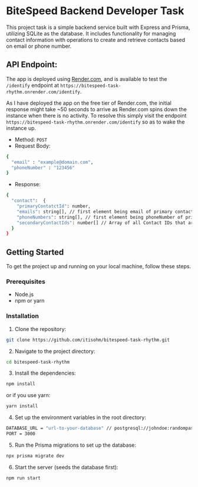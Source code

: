 # BiteSpeed Backend Developer Task

This project task is a simple backend service built with Express and Prisma, utilizing SQLite as the database. It includes functionality for managing contact information with operations to create and retrieve contacts based on email or phone number.

## API Endpoint:

The app is deployed using [Render.com](render.com), and is available to test the `/identify` endpoint at `https://bitespeed-task-rhythm.onrender.com/identify`.

As I have deployed the app on the free tier of Render.com, the initial response might take ~50 seconds to arrive as Render.com spins down the instance when there is no activity. To resolve this simply visit the endpoint `https://bitespeed-task-rhythm.onrender.com/identify` so as to wake the instance up.

- Method: `POST`
- Request Body:

```sh
{
  "email" : "example@domain.com",
  "phoneNumber" : "123456"
}
```
- Response:

```bash
{
  "contact":  {
    "primaryContatctId": number,
    "emails": string[], // first element being email of primary contact
    "phoneNumbers": string[], // first element being phoneNumber of primary contacts.
    "secondaryContactIds": number[] // Array of all Contact IDs that are "secondary".
  }
}
```

## Getting Started

To get the project up and running on your local machine, follow these steps.

### Prerequisites

- Node.js
- npm or yarn

### Installation

1. Clone the repository:

```sh
git clone https://github.com/itisohm/bitespeed-task-rhythm.git
```

2. Navigate to the project directory:
```sh
cd bitespeed-task-rhythm
```

3. Install the dependencies:
```sh
npm install
```
or if you use yarn:
```sh
yarn install
```

4. Set up the environment variables in the root directory:
```sh
DATABASE_URL = "url-to-your-database" // postgresql://johndoe:randompassword@localhost:5432/mydb?schema=public
PORT = 3000
```

5. Run the Prisma migrations to set up the database:
```sh
npx prisma migrate dev
```

6. Start the server (seeds the database first):
```sh
npm run start
```
